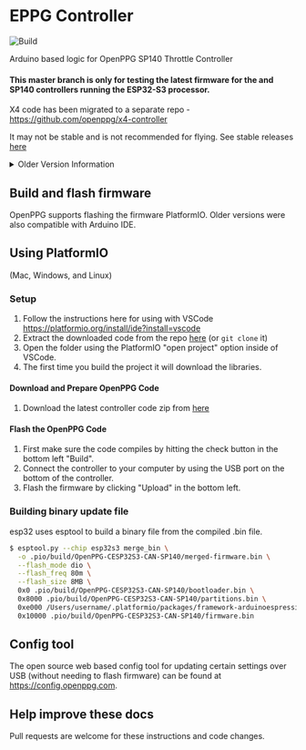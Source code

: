 # EPPG Controller

![Build](https://github.com/openppg/eppg-controller/actions/workflows/config.yml/badge.svg)

Arduino based logic for OpenPPG SP140 Throttle Controller

#### This master branch is only for testing the latest firmware for the and SP140 controllers running the ESP32-S3 processor.

X4 code has been migrated to a separate repo - https://github.com/openppg/x4-controller

It may not be stable and is not recommended for flying.
See stable releases [here](https://github.com/openppg/eppg-controller/releases)
<details>
<summary>Older Version Information</summary>

For non-CAN bus controllers please use [version/6 branch](https://github.com/openppg/eppg-controller/tree/version/6).

Version 6.1 was initially released only for the reworked RP2040 module based controller and being ported to the original RP2040 PCB which is currently in testing. The version shipped with that hardware can be found on the [rp2040-module-release branch](https://github.com/openppg/eppg-controller/tree/rp2040-module-release)

Version 6.0 introduced [FreeRTOS](https://www.freertos.org/index.html) and is currently only working with RP2040 processors. For M0/SAMD21 processors please use [version/5 branch](https://github.com/openppg/eppg-controller/tree/version/5).

For batch 3 (non-telemetry) controllers please see the [batch-3 branch](https://github.com/openppg/eppg-controller/tree/batch-3).

For batch 2 (Arduino nano based) controllers please see the [batch-2 branch](https://github.com/openppg/eppg-controller/tree/batch-2).
</details>

## Build and flash firmware

OpenPPG supports flashing the firmware PlatformIO. Older versions were also compatible with Arduino IDE.

## Using PlatformIO

(Mac, Windows, and Linux)

### Setup

1. Follow the instructions here for using with VSCode https://platformio.org/install/ide?install=vscode
2. Extract the downloaded code from the repo [here](https://github.com/openppg/eppg-controller/archive/master.zip) (or `git clone` it)
3. Open the folder using the PlatformIO "open project" option inside of VSCode.
4. The first time you build the project it will download the libraries.

#### Download and Prepare OpenPPG Code

1. Download the latest controller code zip from [here](https://github.com/openppg/eppg-controller/archive/master.zip)

#### Flash the OpenPPG Code

1. First make sure the code compiles by hitting the check button in the bottom left "Build".
2. Connect the controller to your computer by using the USB port on the bottom of the controller.
3. Flash the firmware by clicking "Upload" in the bottom left.

### Building binary update file

esp32 uses esptool to build a binary file from the compiled .bin file.

```bash
$ esptool.py --chip esp32s3 merge_bin \
  -o .pio/build/OpenPPG-CESP32S3-CAN-SP140/merged-firmware.bin \
  --flash_mode dio \
  --flash_freq 80m \
  --flash_size 8MB \
  0x0 .pio/build/OpenPPG-CESP32S3-CAN-SP140/bootloader.bin \
  0x8000 .pio/build/OpenPPG-CESP32S3-CAN-SP140/partitions.bin \
  0xe000 /Users/username/.platformio/packages/framework-arduinoespressif32/tools/partitions/boot_app0.bin \
  0x10000 .pio/build/OpenPPG-CESP32S3-CAN-SP140/firmware.bin
```

## Config tool

The open source web based config tool for updating certain settings over USB (without needing to flash firmware) can be found at https://config.openppg.com.


## Help improve these docs

Pull requests are welcome for these instructions and code changes.
